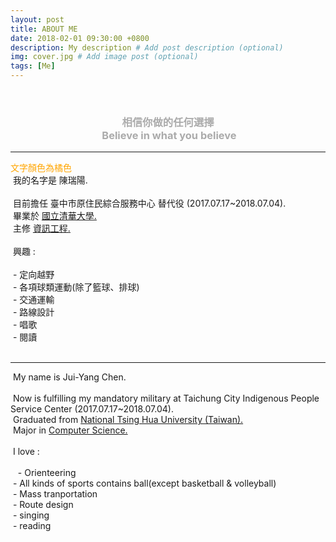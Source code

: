 ```yaml
---
layout: post
title: ABOUT ME
date: 2018-02-01 09:30:00 +0800
description: My description # Add post description (optional)
img: cover.jpg # Add image post (optional)
tags: [Me]
---
```

<div>
  <h3 align="center" style="color:#ABABAB">相信你做的任何選擇<br>
  Believe in what you believe</h3>
</div>
<hr><span style="color:orange;">文字顏色為橘色</span>
<div>
  我的名字是 陳瑞陽.
  <br><br>
  目前擔任 臺中市原住民綜合服務中心 替代役 (2017.07.17~2018.07.04).<br>
  畢業於 <a href="http://www.nthu.edu.tw">國立清華大學.</a><br>
  主修 <a href="http://web.cs.nthu.edu.tw">資訊工程.</a>
  <br><br>
  興趣 :<br><br>
  - 定向越野<br>
  - 各項球類運動(除了籃球、排球)<br>
  - 交通運輸<br>
  - 路線設計<br>
  - 唱歌<br>
  - 閱讀<br><br>
</div>
<hr>
<div>
  My name is Jui-Yang Chen.
  <br><br>
  Now is fulfilling my mandatory military at Taichung City Indigenous People Service Center (2017.07.17~2018.07.04).<br>
  Graduated from <a href="http://www.nthu.edu.tw">National Tsing Hua University (Taiwan).</a><br>
  Major in <a href="http://web.cs.nthu.edu.tw">Computer Science.</a>
  <br><br>
  I love :<br><br>  
  - Orienteering<br>
  - All kinds of sports contains ball(except basketball & volleyball)<br>
  - Mass tranportation<br>
  - Route design<br>
  - singing<br>
  - reading<br><br>
</div>
